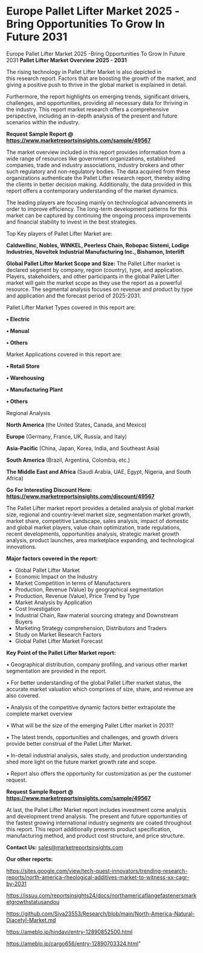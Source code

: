 # Europe Pallet Lifter Market 2025 -Bring Opportunities To Grow In Future 2031
Europe Pallet Lifter Market 2025 -Bring Opportunities To Grow In Future 2031
<Strong> Pallet Lifter Market Overview 2025 - 2031</strong>

The rising technology in Pallet Lifter Market is also depicted in this research report. Factors that are boosting the growth of the market, and giving a positive push to thrive in the global market is explained in detail.

Furthermore, the report highlights on emerging trends, significant drivers, challenges, and opportunities, providing all necessary data for thriving in the industry. This report market research offers a comprehensive perspective, including an in-depth analysis of the present and future scenarios within the industry.

<strong>Request Sample Report @ <a href=https://www.marketreportsinsights.com/sample/49567>https://www.marketreportsinsights.com/sample/49567</a></strong>

The market overview included in this report provides information from a wide range of resources like government organizations, established companies, trade and industry associations, industry brokers and other such regulatory and non-regulatory bodies. The data acquired from these organizations authenticate the Pallet Lifter research report, thereby aiding the clients in better decision making. Additionally, the data provided in this report offers a contemporary understanding of the market dynamics.

The leading players are focusing mainly on technological advancements in order to improve efficiency. The long-term development patterns for this market can be captured by continuing the ongoing process improvements and financial stability to invest in the best strategies.

Top Key players of Pallet Lifter Market are:

<strong>Caldwellinc, Nobles, WINKEL, Peerless Chain, Robopac Sistemi, Lodige Industries, Noveltek Industrial Manufacturing Inc., Bishamon, Interlift</strong>

<strong><b>Global Pallet Lifter Market Scope and Size:</b></strong>
The Pallet Lifter market is declared segment by company, region (country), type, and application. Players, stakeholders, and other participants in the global Pallet Lifter market will gain the market scope as they use the report as a powerful resource. The segmental analysis focuses on revenue and product by type and application and the forecast period of 2025-2031.

Pallet Lifter Market Types covered in this report are:

<strong>•  Electric

•  Manual

•  Others</strong>

Market Applications covered in this report are:

<strong>•  Retail Store

•  Warehousing

•  Manufacturing Plant

•  Others</strong> 

Regional Analysis

<strong>North America</strong> (the United States, Canada, and Mexico)

<strong>Europe</strong> (Germany, France, UK, Russia, and Italy)

<strong>Asia-Pacific</strong> (China, Japan, Korea, India, and Southeast Asia)

<strong>South America</strong> (Brazil, Argentina, Colombia, etc.)

<strong>The Middle East and Africa</strong> (Saudi Arabia, UAE, Egypt, Nigeria, and South Africa)

<strong>Go For Interesting Discount Here: <a href=https://www.marketreportsinsights.com/discount/49567>https://www.marketreportsinsights.com/discount/49567</a></strong>

The Pallet Lifter market report provides a detailed analysis of global market size, regional and country-level market size, segmentation market growth, market share, competitive Landscape, sales analysis, impact of domestic and global market players, value chain optimization, trade regulations, recent developments, opportunities analysis, strategic market growth analysis, product launches, area marketplace expanding, and technological innovations.

<strong><b>Major factors covered in the report:</b></strong>
<ul>
  <li>Global Pallet Lifter Market </li>
  <li>Economic Impact on the Industry</li>
  <li>Market Competition in terms of Manufacturers</li>
  <li>Production, Revenue (Value) by geographical segmentation</li>
  <li>Production, Revenue (Value), Price Trend by Type</li>
  <li>Market Analysis by Application</li>
  <li>Cost Investigation</li>
  <li>Industrial Chain, Raw material sourcing strategy and Downstream Buyers</li>
  <li>Marketing Strategy comprehension, Distributors and Traders</li>
  <li>Study on Market Research Factors</li>
  <li>Global Pallet Lifter Market Forecast</li>
</ul>

<strong><b>Key Point of the Pallet Lifter Market report:</b></strong>

• Geographical distribution, company profiling, and various other market segmentation are provided in the report.

• For better understanding of the global Pallet Lifter market status, the accurate market valuation which comprises of size, share, and revenue are also covered.

• Analysis of the competitive dynamic factors better extrapolate the complete market overview

• What will be the size of the emerging Pallet Lifter market in 2031?

• The latest trends, opportunities and challenges, and growth drivers provide better construal of the Pallet Lifter Market.

• In-detail industrial analysis, sales study, and production understanding shed more light on the future market growth rate and scope.

• Report also offers the opportunity for customization as per the customer request.

<strong>Request Sample Report @ <a href=https://www.marketreportsinsights.com/sample/49567>https://www.marketreportsinsights.com/sample/49567</a></strong>

At last, the Pallet Lifter Market report includes investment come analysis and development trend analysis. The present and future opportunities of the fastest growing international industry segments are coated throughout this report. This report additionally presents product specification, manufacturing method, and product cost structure, and price structure.

<strong>Contact Us:</strong>
sales@marketreportsinsights.com

<strong>Our other reports:</strong>

<a href=https://sites.google.com/view/tech-quest-innovators/trending-research-reports/north-america-rheological-additives-market-to-witness-xx-cagr-by-2031>https://sites.google.com/view/tech-quest-innovators/trending-research-reports/north-america-rheological-additives-market-to-witness-xx-cagr-by-2031</a>

<a href=https://issuu.com/reportsinsights24/docs/northamericaflangefastenersmarketgrowthstatusandou>https://issuu.com/reportsinsights24/docs/northamericaflangefastenersmarketgrowthstatusandou</a>

<a href=https://github.com/Siya23553/Research/blob/main/North-America-Natural-Diacetyl-Market.md>https://github.com/Siya23553/Research/blob/main/North-America-Natural-Diacetyl-Market.md</a>

<a href=https://ameblo.jp/hindavi/entry-12890852500.html>https://ameblo.jp/hindavi/entry-12890852500.html</a>

<a href=https://ameblo.jp/cargo656/entry-12890703324.html>https://ameblo.jp/cargo656/entry-12890703324.html</a>"
